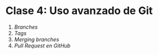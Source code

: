 # Clase 4: Uso avanzado de Git

1. _Branches_
2. _Tags_
3. _Merging branches_
4. _Pull Request en GitHub_
